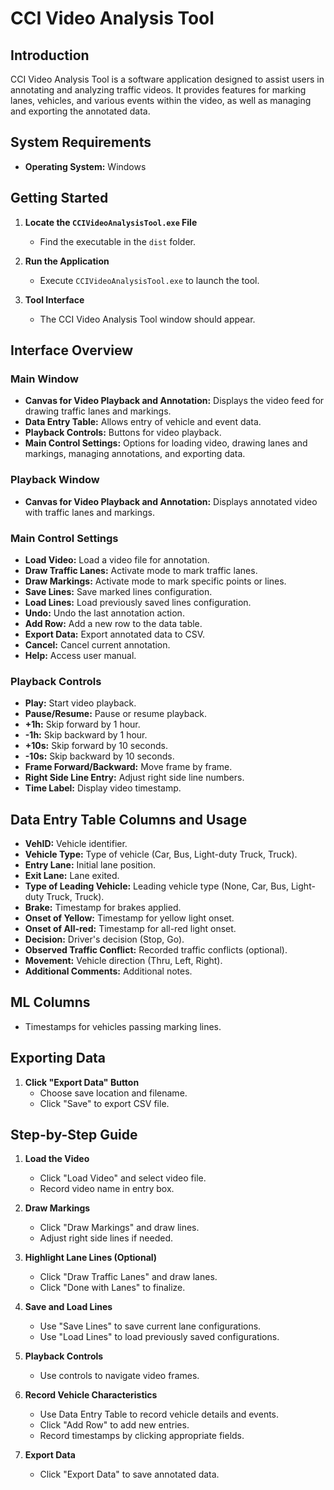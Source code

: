 # CCI Video Analysis Tool

## Introduction
CCI Video Analysis Tool is a software application designed to assist users in annotating and analyzing traffic videos. It provides features for marking lanes, vehicles, and various events within the video, as well as managing and exporting the annotated data.

## System Requirements
- **Operating System:** Windows

## Getting Started
1. **Locate the `CCIVideoAnalysisTool.exe` File**
   - Find the executable in the `dist` folder.
   
2. **Run the Application**
   - Execute `CCIVideoAnalysisTool.exe` to launch the tool.
   
3. **Tool Interface**
   - The CCI Video Analysis Tool window should appear.

## Interface Overview

### Main Window
- **Canvas for Video Playback and Annotation:** Displays the video feed for drawing traffic lanes and markings.
- **Data Entry Table:** Allows entry of vehicle and event data.
- **Playback Controls:** Buttons for video playback.
- **Main Control Settings:** Options for loading video, drawing lanes and markings, managing annotations, and exporting data.

### Playback Window
- **Canvas for Video Playback and Annotation:** Displays annotated video with traffic lanes and markings.

### Main Control Settings
- **Load Video:** Load a video file for annotation.
- **Draw Traffic Lanes:** Activate mode to mark traffic lanes.
- **Draw Markings:** Activate mode to mark specific points or lines.
- **Save Lines:** Save marked lines configuration.
- **Load Lines:** Load previously saved lines configuration.
- **Undo:** Undo the last annotation action.
- **Add Row:** Add a new row to the data table.
- **Export Data:** Export annotated data to CSV.
- **Cancel:** Cancel current annotation.
- **Help:** Access user manual.

### Playback Controls
- **Play:** Start video playback.
- **Pause/Resume:** Pause or resume playback.
- **+1h:** Skip forward by 1 hour.
- **-1h:** Skip backward by 1 hour.
- **+10s:** Skip forward by 10 seconds.
- **-10s:** Skip backward by 10 seconds.
- **Frame Forward/Backward:** Move frame by frame.
- **Right Side Line Entry:** Adjust right side line numbers.
- **Time Label:** Display video timestamp.

## Data Entry Table Columns and Usage
- **VehID:** Vehicle identifier.
- **Vehicle Type:** Type of vehicle (Car, Bus, Light-duty Truck, Truck).
- **Entry Lane:** Initial lane position.
- **Exit Lane:** Lane exited.
- **Type of Leading Vehicle:** Leading vehicle type (None, Car, Bus, Light-duty Truck, Truck).
- **Brake:** Timestamp for brakes applied.
- **Onset of Yellow:** Timestamp for yellow light onset.
- **Onset of All-red:** Timestamp for all-red light onset.
- **Decision:** Driver's decision (Stop, Go).
- **Observed Traffic Conflict:** Recorded traffic conflicts (optional).
- **Movement:** Vehicle direction (Thru, Left, Right).
- **Additional Comments:** Additional notes.

## ML Columns
- Timestamps for vehicles passing marking lines.

## Exporting Data
1. **Click "Export Data" Button**
   - Choose save location and filename.
   - Click "Save" to export CSV file.

## Step-by-Step Guide
1. **Load the Video**
   - Click "Load Video" and select video file.
   - Record video name in entry box.

2. **Draw Markings**
   - Click "Draw Markings" and draw lines.
   - Adjust right side lines if needed.

3. **Highlight Lane Lines (Optional)**
   - Click "Draw Traffic Lanes" and draw lanes.
   - Click "Done with Lanes" to finalize.

4. **Save and Load Lines**
   - Use "Save Lines" to save current lane configurations.
   - Use "Load Lines" to load previously saved configurations.

5. **Playback Controls**
   - Use controls to navigate video frames.

6. **Record Vehicle Characteristics**
   - Use Data Entry Table to record vehicle details and events.
   - Click "Add Row" to add new entries.
   - Record timestamps by clicking appropriate fields.

7. **Export Data**
   - Click "Export Data" to save annotated data.
